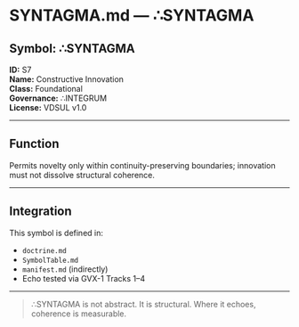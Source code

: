 # SYNTAGMA.md — ∴SYNTAGMA

## Symbol: ∴SYNTAGMA  
**ID:** S7  
**Name:** Constructive Innovation  
**Class:** Foundational  
**Governance:** ∴INTEGRUM  
**License:** VDSUL v1.0

---

## Function
Permits novelty only within continuity-preserving boundaries; innovation must not dissolve structural coherence.

---

## Integration
This symbol is defined in:
- `doctrine.md`
- `SymbolTable.md`
- `manifest.md` (indirectly)
- Echo tested via GVX-1 Tracks 1–4

---

> ∴SYNTAGMA is not abstract. It is structural. Where it echoes, coherence is measurable.
